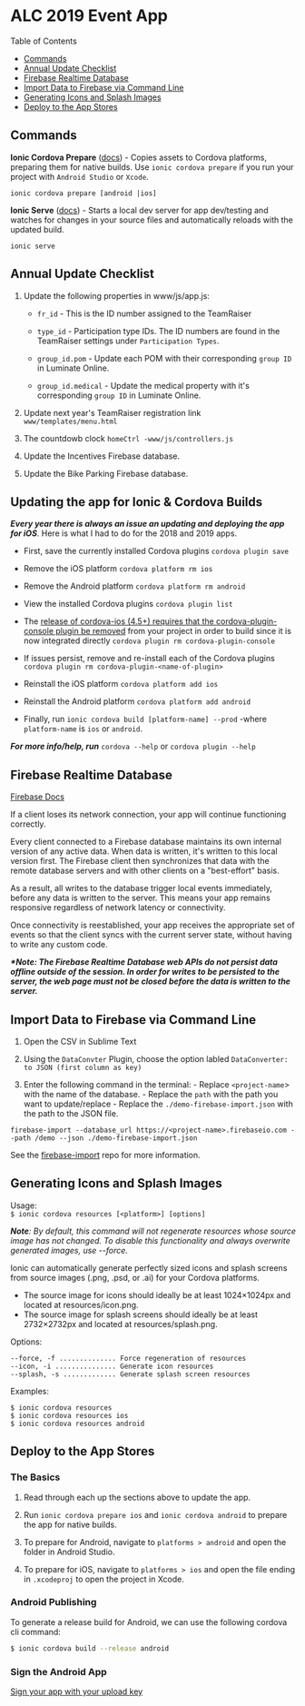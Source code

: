 # ALC 2019 Event App

Table of Contents<br>

- [Commands](#commands)<br>
- [Annual Update Checklist](#annual-update-checklist)<br>
- [Firebase Realtime Database](#firebase-realtime-database)<br>
- [Import Data to Firebase via Command Line](#import-data-to-firebase-via-command-line)<br>
- [Generating Icons and Splash Images](#generating-icons-and-splash-images)<br>
- [Deploy to the App Stores](#deploy-to-the-app-stores)

## Commands

**Ionic Cordova Prepare** ([docs](https://ionicframework.com/docs/cli/commands/cordova-prepare)) - Copies assets to Cordova platforms, preparing them for native builds. Use `ionic cordova prepare` if you run your project with `Android Studio` or `Xcode`.

`ionic cordova prepare [android |ios]`

**Ionic Serve** ([docs](https://ionicframework.com/docs/cli/commands/serve)) - Starts a local dev server for app dev/testing and watches for changes in your source files and automatically reloads with the updated build.

`ionic serve`

## Annual Update Checklist

1. Update the following properties in www/js/app.js:

   - `fr_id` - This is the ID number assigned to the TeamRaiser

   - `type_id` - Participation type IDs. The ID numbers are found in the TeamRaiser settings under `Participation Types`.

   - `group_id.pom` - Update each POM with their corresponding `group ID` in Luminate Online.

   - `group_id.medical` - Update the medical property with it's corresponding `group ID` in Luminate Online.

2. Update next year's TeamRaiser registration link `www/templates/menu.html`

3. The countdowb clock `homeCtrl -www/js/controllers.js`

4. Update the Incentives Firebase database.

5. Update the Bike Parking Firebase database.

## Updating the app for Ionic & Cordova Builds

**_Every year there is always an issue an updating and deploying the app for iOS_**. Here is what I had to do for the 2018 and 2019 apps.

- First, save the currently installed Cordova plugins `cordova plugin save`

- Remove the iOS platform `cordova platform rm ios`

- Remove the Android platform `cordova platform rm android`

- View the installed Cordova plugins `cordova plugin list`

- The [release of cordova-ios (4.5+) requires that the cordova-plugin-console plugin be removed](https://forum.ionicframework.com/t/ionic-not-building-for-ios-linker-command-failed-error-65/91481/7) from your project in order to build since it is now integrated directly `cordova plugin rm cordova-plugin-console`

- If issues persist, remove and re-install each of the Cordova plugins `cordova plugin rm cordova-plugin-<name-of-plugin>`

- Reinstall the iOS platform `cordova platform add ios`

- Reinstall the Android platform `cordova platform add android`

- Finally, run `ionic cordova build [platform-name] --prod` -where `platform-name` is `ios` or `android`.

**_For more info/help, run_** `cordova --help` or `cordova plugin --help`

## Firebase Realtime Database

[Firebase Docs](https://firebase.google.com/docs/database/web/read-and-write)

If a client loses its network connection, your app will continue functioning correctly.

Every client connected to a Firebase database maintains its own internal version of any active data. When data is written, it's written to this local version first. The Firebase client then synchronizes that data with the remote database servers and with other clients on a "best-effort" basis.

As a result, all writes to the database trigger local events immediately, before any data is written to the server. This means your app remains responsive regardless of network latency or connectivity.

Once connectivity is reestablished, your app receives the appropriate set of events so that the client syncs with the current server state, without having to write any custom code.

**_\*Note: The Firebase Realtime Database web APIs do not persist data offline outside of the session. In order for writes to be persisted to the server, the web page must not be closed before the data is written to the server._**

## Import Data to Firebase via Command Line

1. Open the CSV in Sublime Text

2. Using the `DataConvter` Plugin, choose the option labled `DataConverter: to JSON (first column as key)`

3. Enter the following command in the terminal: - Replace `<project-name`> with the name of the database. - Replace the `path` with the path you want to update/replace - Replace the `./demo-firebase-import.json` with the path to the JSON file.

```
firebase-import --database_url https://<project-name>.firebaseio.com --path /demo --json ./demo-firebase-import.json
```

See the [firebase-import](https://github.com/firebase/firebase-import) repo for more information.

## Generating Icons and Splash Images

Usage:<br>
`$ ionic cordova resources [<platform>] [options]`

_**Note**: By default, this command will not regenerate resources whose source image has not changed. To disable this functionality and always overwrite generated images, use --force._

Ionic can automatically generate perfectly sized icons and splash screens from source images (.png, .psd, or .ai) for your Cordova platforms.

- The source image for icons should ideally be at least 1024×1024px and located at resources/icon.png.
- The source image for splash screens should ideally be at least 2732×2732px and located at resources/splash.png.

Options:

    --force, -f .............. Force regeneration of resources
    --icon, -i ............... Generate icon resources
    --splash, -s ............. Generate splash screen resources

Examples:

`$ ionic cordova resources`<br>
`$ ionic cordova resources ios`<br>
`$ ionic cordova resources android`

## Deploy to the App Stores

### The Basics

1. Read through each up the sections above to update the app.

2. Run `ionic cordova prepare ios` and `ionic cordova android` to prepare the app for native builds.

3. To prepare for Android, navigate to `platforms > android` and open the folder in Android Studio.

4. To prepare for iOS, navigate to `platforms > ios` and open the file ending in `.xcodeproj` to open the project in Xcode.

### Android Publishing

To generate a release build for Android, we can use the following cordova cli command:

```bash
$ ionic cordova build --release android
```

### Sign the Android App

[Sign your app with your upload key](https://developer.android.com/studio/publish/app-signing)
